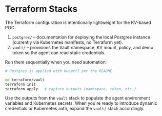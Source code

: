 # Terraform Stacks

The Terraform configuration is intentionally lightweight for the KV-based POC:

1. `postgres/` – documentation for deploying the local Postgres instance (currently via Kubernetes manifests, no Terraform yet).
2. `vault/` – provisions the Vault namespace, KV mount, policy, and demo token so the agent can read static credentials.

Run them sequentially when you need automation:

```bash
# Postgres is applied with kubectl per the README

cd terraform/vault
terraform init
terraform apply   # capture outputs (namespace, token, etc.)
```

Use the outputs from the `vault` stack to populate the agent environment variables and Kubernetes secrets. When you're ready to introduce dynamic credentials or Kubernetes auth, expand the `vault/` stack accordingly.
